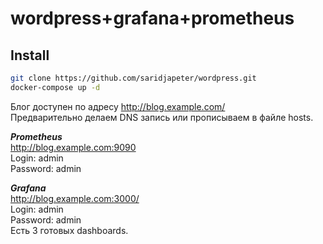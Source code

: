 # wordpress+grafana+prometheus
## Install
```bash
git clone https://github.com/saridjapeter/wordpress.git
docker-compose up -d
```
Блог доступен по адресу http://blog.example.com/ <br>
Предварительно делаем DNS запись или прописываем в файле hosts.

***Prometheus***<br>
http://blog.example.com:9090 <br>
Login: admin<br>
Password: admin<br>

***Grafana***<br>
http://blog.example.com:3000/ <br>
Login: admin<br>
Password: admin<br>
Есть 3 готовых dashboards.
